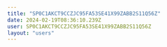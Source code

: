 ```yaml
---
title: "SP0C1AKCT9CCZJC95FA53SE41X99ZABB2S11Q56Z"
date: 2024-02-19T08:36:10.239Z
user: SP0C1AKCT9CCZJC95FA53SE41X99ZABB2S11Q56Z
layout: "users"
---
```

    